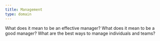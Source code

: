 ```yaml
---
title: Management
type: domain
---
```


What does it mean to be an effective manager? What does it mean to be a good manager? What are the best ways to manage individuals and teams?